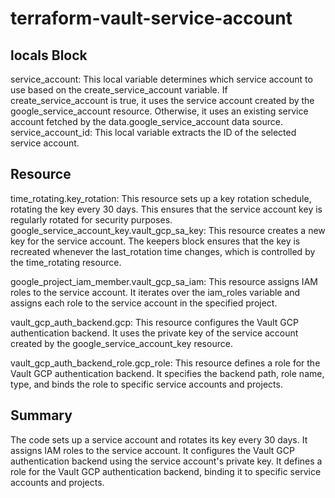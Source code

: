 # terraform-vault-service-account
## locals Block
service_account: This local variable determines which service account to use based on the create_service_account variable. 
      If create_service_account is true, it uses the service account created by the google_service_account resource. 
      Otherwise, it uses an existing service account fetched by the data.google_service_account data source.
service_account_id: This local variable extracts the ID of the selected service account.
## Resource
time_rotating.key_rotation: This resource sets up a key rotation schedule, rotating the key every 30 days. This ensures that the service account key is regularly rotated for security purposes.
google_service_account_key.vault_gcp_sa_key: This resource creates a new key for the service account. The keepers 
      block ensures that the key is recreated whenever the last_rotation time changes, 
      which is controlled by the time_rotating resource.
      
google_project_iam_member.vault_gcp_sa_iam: This resource assigns IAM roles to the service account. It iterates over the iam_roles 
      variable and assigns each role to the service account in the specified project.

vault_gcp_auth_backend.gcp: This resource configures the Vault GCP authentication backend. It uses the private key of the service 
      account created by the google_service_account_key resource.

vault_gcp_auth_backend_role.gcp_role: This resource defines a role for the Vault GCP authentication backend. It specifies the backend 
    path, role name, type, and binds the role to specific service accounts and projects.

## Summary
The code sets up a service account and rotates its key every 30 days.
It assigns IAM roles to the service account.
It configures the Vault GCP authentication backend using the service account's private key.
It defines a role for the Vault GCP authentication backend, binding it to specific service accounts and projects.
